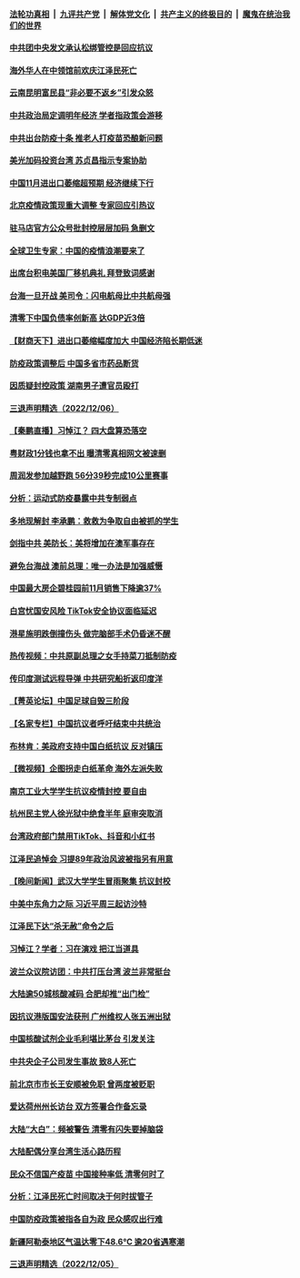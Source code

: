 ####  [法轮功真相](../../../../basic/blob/master/README.md?t=12072231) &nbsp;|&nbsp; [九评共产党](../../../../9ping.md/blob/master/README.md?t=12072231) &nbsp;|&nbsp; [解体党文化](../../../../jtdwh.md/blob/master/README.md?t=12072231)  &nbsp;|&nbsp; [共产主义的终极目的](../../../../gczydzjmd.md/blob/master/README.md?t=12072231) &nbsp;|&nbsp; [魔鬼在统治我们的世界](../../../../mgztzwmdsj.md/blob/master/README.md?t=12072231) 


#### [中共团中央发文承认松绑管控是回应抗议](../pages/nsc413/n13880124.md?t=12072231) 

#### [海外华人在中领馆前欢庆江泽民死亡](../pages/nsc413/n13880142.md?t=12072231) 

#### [云南昆明富民县“非必要不返乡”引发众怒](../pages/nsc413/n13880125.md?t=12072231) 

#### [中共政治局定调明年经济 学者指政策会游移](../pages/nsc413/n13880122.md?t=12072231) 

#### [中共出台防疫十条 推老人打疫苗恐酿新问题](../pages/nsc413/n13879892.md?t=12072231) 

#### [美光加码投资台湾 苏贞昌指示专案协助](../pages/nsc413/n13880012.md?t=12072231) 

#### [中国11月进出口萎缩超预期 经济继续下行](../pages/nsc413/n13880013.md?t=12072231) 

#### [北京疫情政策现重大调整 专家回应引热议](../pages/nsc413/n13879917.md?t=12072231) 

#### [驻马店官方公众号批封控层层加码 急删文](../pages/nsc413/n13879943.md?t=12072231) 

#### [全球卫生专家：中国的疫情浪潮要来了](../pages/nsc413/n13879888.md?t=12072231) 

#### [出席台积电美国厂移机典礼 拜登致词感谢](../pages/nsc413/n13879848.md?t=12072231) 

#### [台海一旦开战 美司令：闪电航母比中共航母强](../pages/nsc413/n13879801.md?t=12072231) 


#### [清零下中国负债率创新高 达GDP近3倍](../pages/nsc413/n13879828.md?t=12072231) 

#### [【财商天下】进出口萎缩幅度加大 中国经济陷长期低迷](../pages/nsc413/n13879893.md?t=12072231) 

#### [防疫政策调整后 中国多省市药品断货](../pages/nsc413/n13879882.md?t=12072231) 

#### [因质疑封控政策 湖南男子遭官员殴打](../pages/nsc413/n13879751.md?t=12072231) 

#### [三退声明精选（2022/12/06）](../pages/nsc413/n13879803.md?t=12072231) 

#### [【秦鹏直播】习悼江？ 四大盘算恐落空](../pages/nsc413/n13879660.md?t=12072231) 

#### [粤财政1分钱也拿不出 曝清零真相网文被速删](../pages/nsc413/n13879686.md?t=12072231) 

#### [周润发参加越野跑 56分39秒完成10公里赛事](../pages/nsc413/n13879700.md?t=12072231) 

#### [分析：运动式防疫暴露中共专制弱点](../pages/nsc413/n13879640.md?t=12072231) 

#### [多地现解封 李承鹏：救救为争取自由被抓的学生](../pages/nsc413/n13876918.md?t=12072231) 

#### [剑指中共 美防长：美将增加在澳军事存在](../pages/nsc413/n13879619.md?t=12072231) 

#### [避免台海战 澳前总理：唯一办法是加强威慑](../pages/nsc413/n13879719.md?t=12072231) 

#### [中国最大房企碧桂园前11月销售下降逾37%](../pages/nsc413/n13879696.md?t=12072231) 

#### [白宫忧国安风险 TikTok安全协议面临延迟](../pages/nsc413/n13879684.md?t=12072231) 

#### [港星施明跌倒撞伤头 做完脑部手术仍昏迷不醒](../pages/nsc413/n13879657.md?t=12072231) 

#### [热传视频：中共原副总理之女手持菜刀抵制防疫](../pages/nsc413/n13879663.md?t=12072231) 

#### [传印度测试远程导弹 中共研究船折返印度洋](../pages/nsc413/n13879630.md?t=12072231) 

#### [【菁英论坛】中国足球自毁三阶段](../pages/nsc413/n13879573.md?t=12072231) 

#### [【名家专栏】中国抗议者呼吁结束中共统治](../pages/nsc413/n13879549.md?t=12072231) 

#### [布林肯：美政府支持中国白纸抗议 反对镇压](../pages/nsc413/n13879629.md?t=12072231) 

#### [【微视频】企图拐走白纸革命 海外左派失败](../pages/nsc413/n13879560.md?t=12072231) 

#### [南京工业大学学生抗议疫情封控 要自由](../pages/nsc413/n13879496.md?t=12072231) 


#### [杭州民主党人徐光狱中绝食半年 庭审突取消](../pages/nsc413/n13879440.md?t=12072231) 

#### [台湾政府部门禁用TikTok、抖音和小红书](../pages/nsc413/n13879489.md?t=12072231) 

#### [江泽民追悼会 习提89年政治风波被指另有用意](../pages/nsc413/n13879438.md?t=12072231) 


#### [【晚间新闻】武汉大学学生冒雨聚集 抗议封校](../pages/nsc413/n13879545.md?t=12072231) 

#### [中美中东角力之际 习近平周三起访沙特](../pages/nsc413/n13879110.md?t=12072231) 

#### [江泽民下达“杀无赦”命令之后](../pages/nsc413/n13878084.md?t=12072231) 

#### [习悼江？学者：习在演戏 把江当道具](../pages/nsc413/n13879382.md?t=12072231) 

#### [波兰众议院访团：中共打压台湾 波兰非常挺台](../pages/nsc413/n13879433.md?t=12072231) 

#### [大陆逾50城核酸减码 合肥却推“出门检”](../pages/nsc413/n13879366.md?t=12072231) 

#### [因抗议港版国安法获刑 广州维权人张五洲出狱](../pages/nsc413/n13879392.md?t=12072231) 

#### [中国核酸试剂企业毛利堪比茅台 引发关注](../pages/nsc413/n13879312.md?t=12072231) 

#### [中共央企子公司发生事故 致8人死亡](../pages/nsc413/n13879419.md?t=12072231) 

#### [前北京市市长王安顺被免职 曾两度被贬职](../pages/nsc413/n13879386.md?t=12072231) 

#### [爱达荷州州长访台 双方签署合作备忘录](../pages/nsc413/n13879325.md?t=12072231) 

#### [大陆“大白”：频被警告 清零有闪失要掉脑袋](../pages/nsc413/n13879256.md?t=12072231) 

#### [大陆配偶分享台湾生活心路历程](../pages/nsc413/n13879300.md?t=12072231) 

#### [民众不信国产疫苗 中国接种率低 清零何时了](../pages/nsc413/n13879241.md?t=12072231) 

#### [分析：江泽民死亡时间取决于何时拔管子](../pages/nsc413/n13879271.md?t=12072231) 

#### [中国防疫政策被指各自为政 民众感叹出行难](../pages/nsc413/n13879192.md?t=12072231) 

#### [新疆阿勒泰地区气温达零下48.6℃ 逾20省遇寒潮](../pages/nsc413/n13879260.md?t=12072231) 


#### [三退声明精选（2022/12/05）](../pages/nsc413/n13879136.md?t=12072231) 

